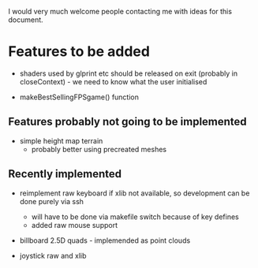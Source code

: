I would very much welcome people contacting me with ideas for this document.

# Features to be added

* shaders used by glprint etc should be released on exit (probably in
	closeContext) - we need to know what the user initialised 

* makeBestSellingFPSgame() function

## Features probably not going to be implemented

* simple height map terrain
  * probably better using precreated meshes


## Recently implemented

* reimplement raw keyboard if xlib not available, so development can be done purely via ssh
  * will have to be done via makefile switch because of key defines 
  * added raw mouse support

* billboard 2.5D quads - implemended as point clouds

* joystick raw and xlib

